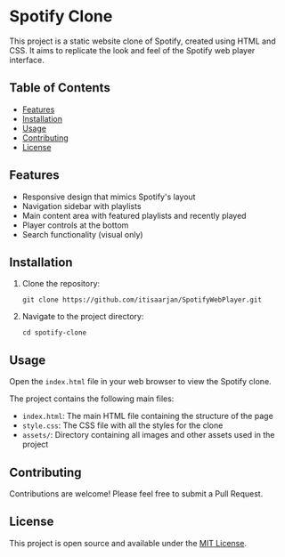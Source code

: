 # Spotify Clone

This project is a static website clone of Spotify, created using HTML and CSS. It aims to replicate the look and feel of the Spotify web player interface.

## Table of Contents

- [Features](#features)
- [Installation](#installation)
- [Usage](#usage)
- [Contributing](#contributing)
- [License](#license)

## Features

- Responsive design that mimics Spotify's layout
- Navigation sidebar with playlists
- Main content area with featured playlists and recently played
- Player controls at the bottom
- Search functionality (visual only)

## Installation

1. Clone the repository:
   ```
   git clone https://github.com/itisaarjan/SpotifyWebPlayer.git
   ```
2. Navigate to the project directory:
   ```
   cd spotify-clone
   ```

## Usage

Open the `index.html` file in your web browser to view the Spotify clone.

The project contains the following main files:

- `index.html`: The main HTML file containing the structure of the page
- `style.css`: The CSS file with all the styles for the clone
- `assets/`: Directory containing all images and other assets used in the project

## Contributing

Contributions are welcome! Please feel free to submit a Pull Request.

## License

This project is open source and available under the [MIT License](LICENSE).
